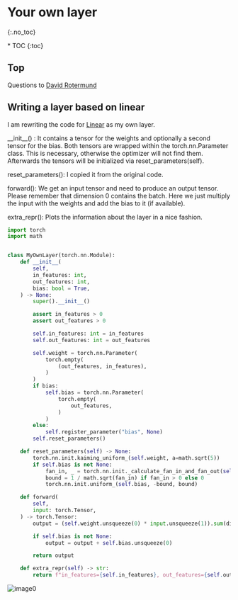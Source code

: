 # Your own layer
{:.no_toc}

<nav markdown="1" class="toc-class">
* TOC
{:toc}
</nav>

## Top

Questions to [David Rotermund](mailto:davrot@uni-bremen.de)


## Writing a layer based on linear

I am rewriting the code for [Linear](https://pytorch.org/docs/stable/_modules/torch/nn/modules/linear.html#Linear) as my own layer. 

\_\_init\_\_() : It contains a tensor for the weights and optionally a second tensor for the bias. Both tensors are wrapped within the torch.nn.Parameter class. This is necessary, otherwise the optimizer will not find them. Afterwards the tensors will be initialized via reset_parameters(self).

reset_parameters(): I copied it from the original code. 

forward(): We get an input tensor and need to produce an output tensor. Please remember that dimension 0 contains the batch. Here we just multiply the input with the weights and add the bias to it (if available).

extra_repr(): Plots the information about the layer in a nice fashion. 


```python
import torch
import math


class MyOwnLayer(torch.nn.Module):
    def __init__(
        self,
        in_features: int,
        out_features: int,
        bias: bool = True,
    ) -> None:
        super().__init__()

        assert in_features > 0
        assert out_features > 0

        self.in_features: int = in_features
        self.out_features: int = out_features

        self.weight = torch.nn.Parameter(
            torch.empty(
                (out_features, in_features),
            )
        )
        if bias:
            self.bias = torch.nn.Parameter(
                torch.empty(
                    out_features,
                )
            )
        else:
            self.register_parameter("bias", None)
        self.reset_parameters()

    def reset_parameters(self) -> None:
        torch.nn.init.kaiming_uniform_(self.weight, a=math.sqrt(5))
        if self.bias is not None:
            fan_in, _ = torch.nn.init._calculate_fan_in_and_fan_out(self.weight)
            bound = 1 / math.sqrt(fan_in) if fan_in > 0 else 0
            torch.nn.init.uniform_(self.bias, -bound, bound)

    def forward(
        self,
        input: torch.Tensor,
    ) -> torch.Tensor:
        output = (self.weight.unsqueeze(0) * input.unsqueeze(1)).sum(dim=-1)

        if self.bias is not None:
            output = output + self.bias.unsqueeze(0)

        return output

    def extra_repr(self) -> str:
        return f"in_features={self.in_features}, out_features={self.out_features}, bias={self.bias is not None}"
```

![image0](Figure_1,png)
